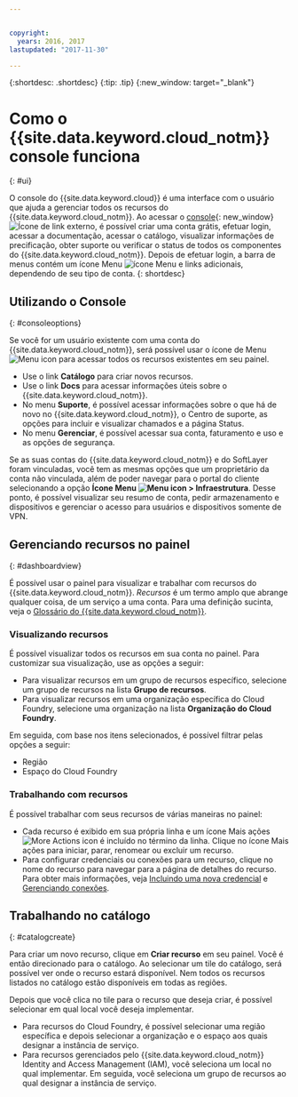 ```yaml
---


copyright:
  years: 2016, 2017
lastupdated: "2017-11-30"

---
```


{:shortdesc: .shortdesc}
{:tip: .tip}
{:new_window: target="_blank"}

# Como o {{site.data.keyword.cloud_notm}} console funciona
{: #ui}

O console do {{site.data.keyword.cloud}} é uma interface com o usuário que ajuda a gerenciar todos os recursos do {{site.data.keyword.cloud_notm}}. Ao acessar o [console](https://console.bluemix.net){: new_window} ![Ícone de link externo](../icons/launch-glyph.svg "Ícone de link externo"), é possível criar uma conta grátis, efetuar login, acessar a documentação, acessar o catálogo, visualizar informações de precificação, obter suporte ou verificar o status de todos os componentes do {{site.data.keyword.cloud_notm}}. Depois de efetuar login, a barra de menus contém um ícone Menu ![ícone Menu](../icons/icon_hamburger.svg) e links adicionais, dependendo de seu tipo de conta.
{: shortdesc}

## Utilizando o Console
{: #consoleoptions}

Se você for um usuário existente com uma conta do {{site.data.keyword.cloud_notm}}, será possível usar o ícone de Menu ![Menu icon](../icons/icon_hamburger.svg) para acessar todos os recursos existentes em seu painel. 
  * Use o link **Catálogo** para criar novos recursos.
  * Use o link **Docs** para acessar informações úteis sobre o {{site.data.keyword.cloud_notm}}.
  * No menu **Suporte**, é possível acessar informações sobre o que há de novo no {{site.data.keyword.cloud_notm}}, o Centro de suporte, as opções para incluir e visualizar chamados e a página Status.
  * No menu **Gerenciar**, é possível acessar sua conta, faturamento e uso e as opções de segurança.

Se as suas contas do {{site.data.keyword.cloud_notm}} e do SoftLayer foram vinculadas, você tem as mesmas opções que um proprietário da conta não vinculada, além de poder navegar para o portal do cliente selecionando a opção **Ícone Menu ![Menu icon](../icons/icon_hamburger.svg) > Infraestrutura**. Desse ponto, é possível visualizar seu resumo de conta, pedir armazenamento e dispositivos e gerenciar o acesso para usuários e dispositivos somente de VPN. 

## Gerenciando recursos no painel
{: #dashboardview}

É possível usar o painel para visualizar e trabalhar com recursos do {{site.data.keyword.cloud_notm}}. *Recursos* é um termo amplo que abrange qualquer coisa, de um serviço a uma conta. Para uma definição sucinta, veja o [Glossário do {{site.data.keyword.cloud_notm}}](/docs/overview/glossary/index.html#glossr).

### Visualizando recursos

É possível visualizar todos os recursos em sua conta no painel. Para customizar sua visualização, use as opções a seguir:

  * Para visualizar recursos em um grupo de recursos específico, selecione um grupo de recursos na lista **Grupo de recursos**. 
  * Para visualizar recursos em uma organização específica do Cloud Foundry, selecione uma organização na lista **Organização do Cloud Foundry**. 

Em seguida, com base nos itens selecionados, é possível filtrar pelas opções a seguir:

  * Região
  * Espaço do Cloud Foundry
  
### Trabalhando com recursos

É possível trabalhar com seus recursos de várias maneiras no painel:

  * Cada recurso é exibido em sua própria linha e um ícone Mais ações ![More Actions icon](../icons/overflow-menu.svg) é incluído no término da linha. Clique no ícone Mais ações para iniciar, parar, renomear ou excluir um recurso. 
  * Para configurar credenciais ou conexões para um recurso, clique no nome do recurso para navegar para a página de detalhes do recurso. Para obter mais informações, veja [Incluindo uma nova credencial](/docs/services/service_credentials.html) e [Gerenciando conexões](/docs/manageapps/connecting_apps.html). 

## Trabalhando no catálogo
{: #catalogcreate}

Para criar um novo recurso, clique em **Criar recurso** em seu painel. Você é então direcionado para o catálogo. Ao selecionar um tile do catálogo, será possível ver onde o recurso estará disponível. Nem todos os recursos listados no catálogo estão disponíveis em todas as regiões. 

Depois que você clica no tile para o recurso que deseja criar, é possível selecionar em qual local você deseja implementar. 

  * Para recursos do Cloud Foundry, é possível selecionar uma região específica e depois selecionar a organização e o espaço aos quais designar a instância de serviço.
  * Para recursos gerenciados pelo {{site.data.keyword.cloud_notm}} Identity and Access Management (IAM), você seleciona um local no qual implementar. Em seguida, você seleciona um grupo de recursos ao qual designar a instância de serviço.
